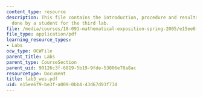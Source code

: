 ```yaml
---
content_type: resource
description: This file contains the introduction, procedure and results for the experiment
  done by a student for the third lab.
file: /media/courses/18-091-mathematical-exposition-spring-2005/e15ee6f9be3fa0090bb443d67d93f734_lab3_wes.pdf
file_type: application/pdf
learning_resource_types:
- Labs
ocw_type: OCWFile
parent_title: Labs
parent_type: CourseSection
parent_uid: 90126c3f-6819-5b19-9fde-53006e78a8ac
resourcetype: Document
title: lab3_wes.pdf
uid: e15ee6f9-be3f-a009-0bb4-43d67d93f734
---
```

